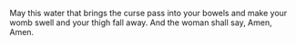 May this water that brings the curse pass into your bowels and make your womb swell and your thigh fall away. And the woman shall say, Amen, Amen.
